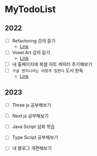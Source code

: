 # MyTodoList


## 2022

- [ ] Refactoring 강의 듣기
  - [Link](https://academy.dream-coding.com/courses/take/refactoring)
- [ ] Voxel Art 강의 듣기
  - [Link](https://www.udemy.com/course/learn-magica-voxel-create-3d-game-models-for-unity3d/)
 - [ ] 내 홈페이지에 복셀 아트 캐릭터 추가해보기
 - [ ] `구글 엔지니어는 이렇게 일한다` 도서 완독
   - [Link](http://www.yes24.com/Product/Goods/109305490)
 
 ## 2023
 
 - [ ] Three js 공부해보기
 - [ ] Next js 공부해보기
 - [ ] Java Script 심화 학습
 - [ ] Type Script 공부해보기
 - [ ] 내 블로그 개편해보기
 
